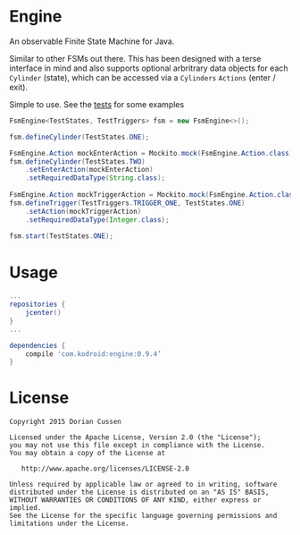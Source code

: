 Engine
======

An observable Finite State Machine for Java.

Similar to other FSMs out there. This has been designed with a terse interface in mind and also supports optional arbritrary data objects for each `Cylinder` (state), which can be accessed via a `Cylinders` `Actions` (enter / exit). 

Simple to use. See the [tests](https://github.com/doridori/Engine/blob/master/src/test/java/com/kodroid/engine/FsmEngineTest.java) for some examples

```java
FsmEngine<TestStates, TestTriggers> fsm = new FsmEngine<>();

fsm.defineCylinder(TestStates.ONE);

FsmEngine.Action mockEnterAction = Mockito.mock(FsmEngine.Action.class);
fsm.defineCylinder(TestStates.TWO)
    .setEnterAction(mockEnterAction)
    .setRequiredDataType(String.class);
    
FsmEngine.Action mockTriggerAction = Mockito.mock(FsmEngine.Action.class);
fsm.defineTrigger(TestTriggers.TRIGGER_ONE, TestStates.ONE)
    .setAction(mockTriggerAction)
    .setRequiredDataType(Integer.class);
    
fsm.start(TestStates.ONE);
```

Usage
=====

```gradle
...
repositories {
    jcenter()
}
...

dependencies {
    compile 'com.kodroid:engine:0.9.4’
}
```

License
=======

    Copyright 2015 Dorian Cussen

    Licensed under the Apache License, Version 2.0 (the "License");
    you may not use this file except in compliance with the License.
    You may obtain a copy of the License at

       http://www.apache.org/licenses/LICENSE-2.0

    Unless required by applicable law or agreed to in writing, software
    distributed under the License is distributed on an "AS IS" BASIS,
    WITHOUT WARRANTIES OR CONDITIONS OF ANY KIND, either express or implied.
    See the License for the specific language governing permissions and
    limitations under the License.
